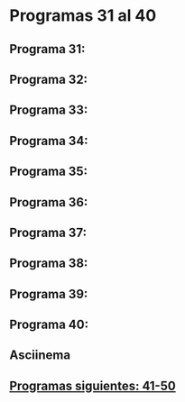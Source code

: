# Programas 31 al 40
## Programa 31:
## Programa 32:
## Programa 33:
## Programa 34:
## Programa 35:
## Programa 36:
## Programa 37:
## Programa 38:
## Programa 39:
## Programa 40:
## Asciinema
## [Programas siguientes: 41-50](https://github.com/IsaacDeHaro/LI-50-Programas/blob/main/41-50.md)
